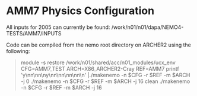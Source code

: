 # AMM7 Physics Configuration

All inputs for 2005 can currently be found: /work/n01/n01/dapa/NEMO4-TESTS/AMM7/INPUTS

Code can be compiled from the nemo root directory on ARCHER2 using the following:
> module -s restore /work/n01/shared/acc/n01_modules/ucx_env
> CFG=AMM7_TEST
> ARCH=X86_ARCHER2-Cray
> REF=AMM7
> printf 'y\nn\nn\ny\nn\nn\nn\nn\n' |./makenemo -n $CFG -r $REF -m $ARCH -j 0
> ./makenemo -n $CFG -r $REF -m $ARCH -j 16 clean
> ./makenemo -n $CFG -r $REF -m $ARCH -j 16


